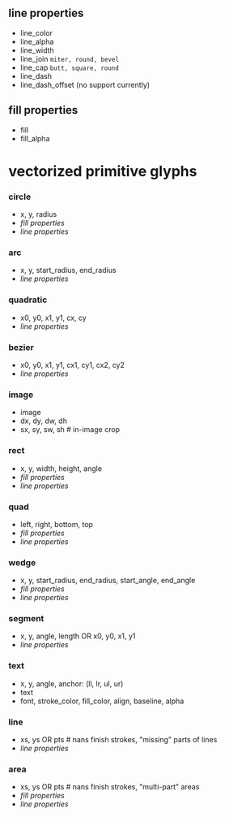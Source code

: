 ## line properties
 - line_color
 - line_alpha
 - line_width
 - line_join ``miter, round, bevel``
 - line_cap ``butt, square, round``
 - line_dash
 - line_dash_offset (no support currently)

## fill properties
 - fill
 - fill_alpha


vectorized primitive glyphs
===========================

### circle
 - x, y, radius
 - *fill properties*
 - *line properties*

### arc
 - x, y, start_radius, end_radius
 - *line properties*

### quadratic
 - x0, y0, x1, y1, cx, cy
 - *line properties*

### bezier
 - x0, y0, x1, y1, cx1, cy1, cx2, cy2
 - *line properties*

### image
 - image
 - dx, dy, dw, dh
 - sx, sy, sw, sh  # in-image crop

### rect
 - x, y, width, height, angle
 - *fill properties*
 - *line properties*

### quad
 - left, right, bottom, top
 - *fill properties*
 - *line properties*

### wedge
 - x, y, start_radius, end_radius, start_angle, end_angle
 - *fill properties*
 - *line properties*

### segment
 - x, y, angle, length OR x0, y0, x1, y1
 - *line properties*

### text
 - x, y, angle, anchor: (ll, lr, ul, ur)
 - text
 - font, stroke_color, fill_color, align, baseline, alpha

### line
 - xs, ys OR pts    # nans finish strokes, "missing" parts of lines
 - *line properties*

### area
 - xs, ys OR pts    # nans finish strokes, "multi-part" areas
 - *fill properties*
 - *line properties*

